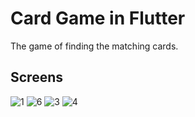 # Card Game in Flutter

The game of finding the matching cards.

## Screens

![1](https://user-images.githubusercontent.com/51384613/158037508-8510d4ef-02d0-47ff-bbc4-1d4828fc8757.jpg)
![6](https://user-images.githubusercontent.com/51384613/158037513-c90fbf11-9311-4d5a-bdc0-9ea63267c281.jpg)
![3](https://user-images.githubusercontent.com/51384613/158037517-dc614e3c-39f1-494a-85bc-5cb35b586b7e.jpg)
![4](https://user-images.githubusercontent.com/51384613/158037518-673f7137-4ddf-46d0-bc83-c350703f9e45.jpg)


